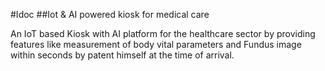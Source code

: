 #Idoc
##Iot & AI powered kiosk for medical care​

An IoT based Kiosk with AI platform for the healthcare sector by providing features like measurement of body vital parameters and Fundus image within seconds by patent himself at the time of arrival.​
